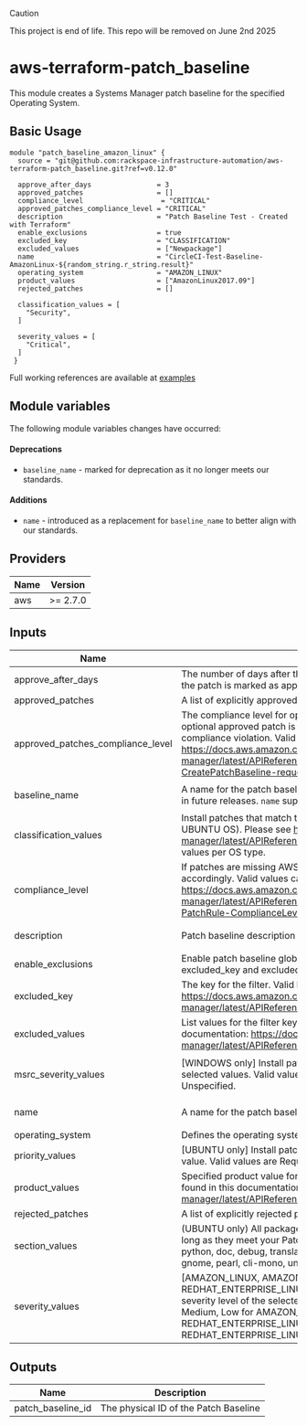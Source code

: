 > [!CAUTION]
> This project is end of life. This repo will be removed on June 2nd 2025


# aws-terraform-patch\_baseline

This module creates a Systems Manager patch baseline for the specified Operating System.

## Basic Usage

```
module "patch_baseline_amazon_linux" {
  source = "git@github.com:rackspace-infrastructure-automation/aws-terraform-patch_baseline.git?ref=v0.12.0"

  approve_after_days                = 3
  approved_patches                  = []
  compliance_level                   = "CRITICAL"
  approved_patches_compliance_level = "CRITICAL"
  description                       = "Patch Baseline Test - Created with Terraform"
  enable_exclusions                 = true
  excluded_key                      = "CLASSIFICATION"
  excluded_values                   = ["Newpackage"]
  name                              = "CircleCI-Test-Baseline-AmazonLinux-${random_string.r_string.result}"
  operating_system                  = "AMAZON_LINUX"
  product_values                    = ["AmazonLinux2017.09"]
  rejected_patches                  = []

  classification_values = [
    "Security",
  ]

  severity_values = [
    "Critical",
  ]
 }
```

Full working references are available at [examples](examples)

## Module variables

The following module variables changes have occurred:

#### Deprecations
- `baseline_name` - marked for deprecation as it no longer meets our standards.

#### Additions
- `name` - introduced as a replacement for `baseline_name` to better align with our standards.

## Providers

| Name | Version |
|------|---------|
| aws | >= 2.7.0 |

## Inputs

| Name | Description | Type | Default | Required |
|------|-------------|------|---------|:-----:|
| approve\_after\_days | The number of days after the release date of each patch matched by the rule the patch is marked as approved in the patch baseline. Max value 100. | `string` | `3` | no |
| approved\_patches | A list of explicitly approved patches for the baseline. | `list(string)` | `[]` | no |
| approved\_patches\_compliance\_level | The compliance level for optional approved patches. This means that if an optional approved patch is reported as missing, this is the severity of the compliance violation. Valid Values can be found here: https://docs.aws.amazon.com/systems-manager/latest/APIReference/API_CreatePatchBaseline.html#systemsmanager-CreatePatchBaseline-request-ApprovedPatchesComplianceLevel | `string` | `"CRITICAL"` | no |
| baseline\_name | A name for the patch baseline. [**Deprecated** in favor of `name`]. It will be removed in future releases. `name` supercedes `baseline_name` when both are set. | `string` | `"Custom-Patch-Baseline"` | no |
| classification\_values | Install patches that match the selected CLASSIFICATION (applies to NON-UBUNTU OS). Please see https://docs.aws.amazon.com/systems-manager/latest/APIReference/API_PatchFilter.html for valid CLASSIFICATION values per OS type. | `list(string)` | `[]` | no |
| compliance\_level | If patches are missing AWS will consider this a ______ problem, and alert accordingly. Valid values can be found here: https://docs.aws.amazon.com/systems-manager/latest/APIReference/API_PatchRule.html#systemsmanager-Type-PatchRule-ComplianceLevel | `string` | `"CRITICAL"` | no |
| description | Patch baseline description | `string` | `"Created with Terraform"` | no |
| enable\_exclusions | Enable patch baseline global patch filters (exclusions). If set to true, excluded\_key and excluded\_values must be set. | `bool` | `false` | no |
| excluded\_key | The key for the filter. Valid keys per OS can be found in this documentation: https://docs.aws.amazon.com/systems-manager/latest/APIReference/API_PatchFilter.html | `string` | `""` | no |
| excluded\_values | List values for the filter key. Valid values per exclusion key can be found in this documentation: https://docs.aws.amazon.com/systems-manager/latest/APIReference/API_PatchFilter.html | `list(string)` | `[]` | no |
| msrc\_severity\_values | [WINDOWS only] Install patches that match the selected severity level of the selected values. Valid values are: Critical, Important, Moderate, Low, Unspecified. | `list(string)` | <pre>[<br>  "Critical"<br>]</pre> | no |
| name | A name for the patch baseline | `string` | `"Custom-Patch-Baseline"` | no |
| operating\_system | Defines the operating system the patch baseline applies to. | `string` | `""` | no |
| priority\_values | [UBUNTU only] Install patches that match the priority level of the selected value. Valid values are Required, Important, Standard, Optional, Extra. | `list(string)` | `[]` | no |
| product\_values | Specified product value for the specified OS. Valid lists per OS type can be found in this documentation: https://docs.aws.amazon.com/systems-manager/latest/APIReference/API_PatchFilter.html | `list(string)` | n/a | yes |
| rejected\_patches | A list of explicitly rejected patches for the baseline. | `list(string)` | `[]` | no |
| section\_values | (UBUNTU only) All packages for the selected package group will be installed as long as they meet your Patch Priority Value. Valid values are All, libs, libdevel, python, doc, debug, translations, devel, admin, oldlibs, text, utils, net, web, gnome, pearl, cli-mono, universe/net, x11, universe/utils, universe/python | `list(string)` | `[]` | no |
| severity\_values | [AMAZON\_LINUX, AMAZON\_LINUX2, CENTOS, and REDHAT\_ENTERPRISE\_LINUX only] Install patches that match the selected severity level of the selected values. Valid values are: Critical, Important, Medium, Low for AMAZON\_LINUX, AMAZON\_LINUX2, CENTOS, and REDHAT\_ENTERPRISE\_LINUX. None is also a valid value for CENTOS, and REDHAT\_ENTERPRISE\_LINUX only | `list(string)` | `[]` | no |

## Outputs

| Name | Description |
|------|-------------|
| patch\_baseline\_id | The physical ID of the Patch Baseline |

